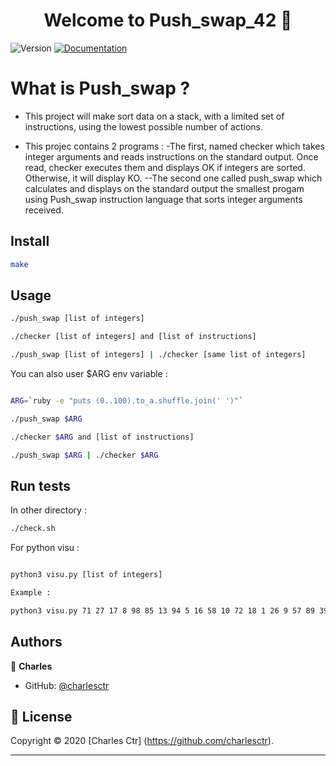 <h1 align="center">Welcome to Push_swap_42 👋</h1>
<p>
  <img alt="Version" src="https://img.shields.io/badge/version-1.0-blue.svg?cacheSeconds=2592000" />
  <a href="https://github.com/charlesctr/Corewar_42/subject.pdf" target="_blank">
    <img alt="Documentation" src="https://img.shields.io/badge/documentation-yes-brightgreen.svg" />
  </a>
</p>

<h1>What is Push_swap ?</h1> 

<p>


* This project will make sort data on a stack, with a limited set of instructions, using the lowest possible number of actions. 

* This projec contains 2 programs : 
	-The first, named checker which takes integer arguments and reads instructions on the standard output. Once read, checker executes them and displays OK if integers are sorted. Otherwise, it will display KO.
	--The second one called push_swap which calculates and displays on the standard output the smallest progam using Push_swap instruction language that sorts integer arguments received.
</p>


## Install

```sh
make
```

## Usage

```sh
./push_swap [list of integers]

./checker [list of integers] and [list of instructions]

./push_swap [list of integers] | ./checker [same list of integers]
```

You can also user $ARG env variable : 

```sh

ARG=`ruby -e "puts (0..100).to_a.shuffle.join(' ')"`

./push_swap $ARG

./checker $ARG and [list of instructions]

./push_swap $ARG | ./checker $ARG
```

## Run tests

In other directory :

```sh
./check.sh
```

For python visu : 


```sh

python3 visu.py [list of integers]

Example : 

python3 visu.py 71 27 17 8 98 85 13 94 5 16 58 10 72 18 1 26 9 57 89 39 50 82 59 12 52 60 55 81

```

## Authors

👤 **Charles**

* GitHub: [@charlesctr](https://github.com/charlesctr)

## 📝 License

Copyright © 2020 [Charles Ctr] (https://github.com/charlesctr).<br />
***
